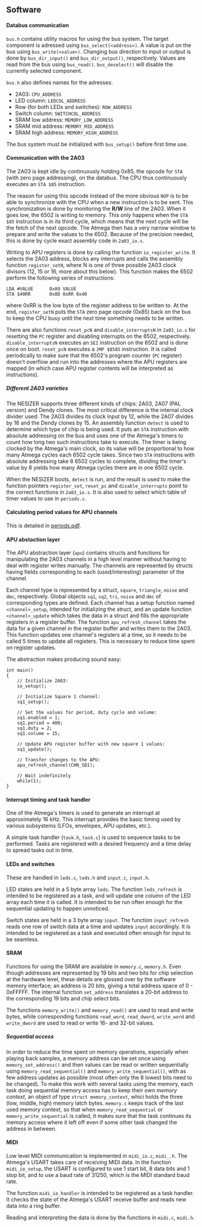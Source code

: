 ## Software

#### Databus communication

`bus.h` contains utility macros for using the bus system. The target component is adressed using `bus_select(<address>)`. A value is put on the bus using `bus_write(<value>)`. Changing bus direction to input or output is done by `bus_dir_input()` and `bus_dir_output()`, respectively. Values are read from the bus using `bus_read()`. `bus_deselect()` will disable the currently selected component.

`bus.h` also defines names for the adresses:

* 2A03: `CPU_ADDRESS`
* LED column: `LEDCOL_ADDRESS`
* Row (for both LEDs and switches): `ROW_ADDRESS`
* Switch column: `SWITCHCOL_ADDRESS`
* SRAM low address: `MEMORY_LOW_ADDRESS`
* SRAM mid address: `MEMORY_MID_ADDRESS`
* SRAM high address: `MEMORY_HIGH_ADDRESS`

The bus system must be initialized with `bus_setup()` before first time use.


#### Communication with the 2A03

The 2A03 is kept idle by continuously holding 0x85, the opcode for `STA` (with zero page addressing), on the databus. The CPU thus continuously executes an `STA $85` instruction. 

The reason for using this opcode instead of the more obvious `NOP` is to be able to synchronize with the CPU when a new instruction is to be sent. This synchronization is done by monitoring the **R/W** line of the 2A03. When it goes low, the 6502 is writing to memory. This *only* happens when the `STA $85` instruction is in its third cycle, which means that the next cycle will be the fetch of the next opcode. The Atmega then has a very narrow window to prepare and write the values to the 6502. Because of the precision needed, this is done by cycle exact assembly code in `2a03_io.s`.

Writing to APU registers is done by calling the function `io_register_write`. It selects the 2A03 address, blocks any interrupts and calls the assembly function `register_setN`, where N is one of three possible 2A03 clock divisors (12, 15 or 16, more about this below). This function makes the 6502 perform the following series of instructions:

    LDA #VALUE		0xA9 VALUE
    STA $40RR		0x8D 0xRR 0x40

where 0xRR is the low byte of the register address to be written to. At the end, `register_setN` puts the `STA` zero page opcode (0x85) back on the bus to keep the CPU busy until the next time something needs to be written.

There are also functions `reset_pcN` and `disable_interruptsN` in `2a03_io.s` for resetting the `PC` register and disabling interrupts on the 6502, respectively. `disable_interruptsN` executes an `SEI` instruction on the 6502 and is done once on boot. `reset_pcN` executes a `JMP $8585` instruction. It is called periodically to make sure that the 6502's program counter (`PC` register) doesn't overflow and run into the addresses where the APU registers are mapped (in which case APU register contents will be interpreted as instructions).

##### Different 2A03 varieties

The NESIZER supports three different kinds of chips: 2A03, 2A07 (PAL version) and Dendy clones. The most critical difference is the internal clock divider used: The 2A03 divides its clock input by 12, while the 2A07 divides by 16 and the Dendy clones by 15. An assembly function `detect` is used to determine which type of chip is being used. It puts an `STA` instruction with absolute addressing on the bus and uses one of the Atmega's timers to count how long two such instructions take to execute. The timer is being clocked by the Atmega's main clock, so its value will be proportional to how many Atmega cycles each 6502 cycle takes. Since two `STA` instructions with absolute addressing take 8 6502 cycles to complete, dividing the timer's value by 8 yields how many Atmega cycles there are in one 6502 cycle.

When the NESIZER boots, `detect` is run, and the result is used to make the function pointers `register_set`, `reset_pc` and `disable_interrupts` point to the correct functions in `2a03_io.s`. It is also used to select which table of timer values to use in `periods.c`.


#### Calculating period values for APU channels

This is detailed in [periods.pdf](docs/periods.pdf).


#### APU abstaction layer

The APU abstraction layer (`apu`) contains structs and functions for manipulating the 2A03 channels in a high level manner without having to deal with register writes manually. The channels are represented by structs having fields corresponding to each (used/interesting) parameter of the channel. 

Each channel type is represented by a struct, `square`, `triangle`, `noise` and `dmc`, respectively. Global objects `sq1`, `sq2`, `tri`, `noise` and `dmc` of corresponding types are defined. Each channel has a setup function named `<channel>_setup`, intended for initializing the struct, and an update function `<channel>_update` which takes the data in a struct and fills the appropriate registers in a register buffer. The function `apu_refresh_channel` takes the data for a given channel in the register buffer and writes them to the 2A03. This function updates one channel's registers at a time, so it needs to be called 5 times to update all registers. This is necessary to reduce time spent on register updates.

The abstraction makes producing sound easy: 

	int main() 
	{
		// Initialize 2A03:
		io_setup();
		
		// Initialize Square 1 channel:
		sq1_setup();
		
		// Set the values for period, duty cycle and volume:
		sq1.enabled = 1;
		sq1.period = 400;
		sq1.duty = 2;
		sq1.volume = 15;
		
		// Update APU register buffer with new square 1 values:
		sq1_update();
		
		// Transfer changes to the APU:
		apu_refresh_channel(CHN_SQ1);
		
		// Wait indefinitely
		while(1);
	}


#### Interrupt timing and task handler

One of the Atmega's timers is used to generate an interrupt at approximately 16 kHz. This interrupt provides the basic timing used by various subsystems (LFOs, envelopes, APU updates, etc.).

A simple task handler (`task.h`, `task.c`) is used to sequence tasks to be performed. Tasks are registered with a desired frequency and a time delay to spread tasks out in time. 


#### LEDs and switches

These are handled in `leds.c`, `leds.h` and `input.c`, `input.h`. 

LED states are held in a 5 byte array `leds`. The function `leds_refresh` is intended to be registered as a task, and will update one column of the LED array each time it is called. It is intended to be run often enough for the sequential updating to happen unnoticed. 

Switch states are held in a 3 byte array `input`. The function `input_refresh` reads one row of switch data at a time and updates `input` accordingly. It is intended to be registered as a task and executed often enough for input to be seamless. 


#### SRAM

Functions for using the SRAM are available in `memory.c`, `memory.h`. Even though addresses are represented by 19 bits and two bits for chip selection at the hardware level, these details are glossed over by the software memory interface; an address is 20 bits, giving a total address space of 0 - 0xFFFFF. The internal function `set_address` translates a 20-bit address to the corresponding 19 bits and chip select bits.

The functions `memory_write()` and `memory_read()` are used to read and write bytes, while corresponding functions `read_word`, `read_dword`, `write_word` and `write_dword` are used to read or write 16- and 32-bit values. 

##### Sequential access

In order to reduce the time spent on memory operations, especially when playing back samples, a memory address can be set once using `memory_set_address()` and then values can be read or written sequentially using `memory_read_sequential()` and `memory_write_sequential()`, with as few address updates as possible (most often only the 8 lowest bits need to be changed). To make this work with several tasks using the memory, each task doing sequential memory access has to keep their own *memory context*, an object of type `struct memory_context`, whici holds the three (low, middle, high) memory latch bytes. `memory.c` keeps track of the last used memory context, so that when `memory_read_sequential` or `memory_write_sequential` is called, it makes sure that the task continues its memory access where it left off even if some other task changed the address in between. 


#### MIDI

Low level MIDI communication is implemented in `midi_io.c`, `midi_.h`. The Atmega's USART takes care of receiving MIDI data. In the function `midi_io_setup`, the USART is configured to use 1 start bit, 8 data bits and 1 stop bit, and to use a baud rate of 31250, which is the MIDI standard baud rate. 

The function `midi_io_handler` is intended to be registered as a task handler. It checks the state of the Atmega's USART receive buffer and reads new data into a ring buffer. 

Reading and interpreting the data is done by the functions in `midi.c`, `midi.h`. 